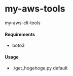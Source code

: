 # my-aws-tools
my-aws-cli-tools

#### Requirements
- boto3

#### Usage
- ./get_hogehoge.py default


